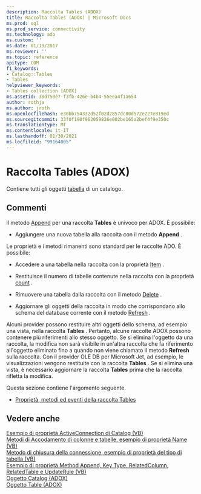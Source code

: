 ```yaml
---
description: Raccolta Tables (ADOX)
title: Raccolta Tables (ADOX) | Microsoft Docs
ms.prod: sql
ms.prod_service: connectivity
ms.technology: ado
ms.custom: ''
ms.date: 01/19/2017
ms.reviewer: ''
ms.topic: reference
apitype: COM
f1_keywords:
- Catalog::Tables
- Tables
helpviewer_keywords:
- Tables collection [ADOX]
ms.assetid: 38d750e7-f3fb-426e-b4b4-55eea4f1a654
author: rothja
ms.author: jroth
ms.openlocfilehash: e30bb754332d52f02d2857dc80d572e227e819ed
ms.sourcegitcommit: 33f0f190f962059826e002be165a2bef4f9e350c
ms.translationtype: MT
ms.contentlocale: it-IT
ms.lasthandoff: 01/30/2021
ms.locfileid: "99164005"
---
```

# <a name="tables-collection-adox"></a>Raccolta Tables (ADOX)
Contiene tutti gli oggetti [tabella](./table-object-adox.md) di un catalogo.  
  
## <a name="remarks"></a>Commenti  
 Il metodo [Append](./append-method-adox-tables.md) per una raccolta **Tables** è univoco per ADOX. È possibile:  
  
-   Aggiungere una nuova tabella alla raccolta con il metodo **Append** .  
  
 Le proprietà e i metodi rimanenti sono standard per le raccolte ADO. È possibile:  
  
-   Accedere a una tabella nella raccolta con la proprietà [Item](../ado-api/item-property-ado.md) .  
  
-   Restituisce il numero di tabelle contenute nella raccolta con la proprietà [count](../ado-api/count-property-ado.md) .  
  
-   Rimuovere una tabella dalla raccolta con il metodo [Delete](./delete-method-adox-collections.md) .  
  
-   Aggiornare gli oggetti della raccolta in modo che corrispondano allo schema del database corrente con il metodo [Refresh](../ado-api/refresh-method-ado.md) .  
  
 Alcuni provider possono restituire altri oggetti dello schema, ad esempio una vista, nella raccolta **Tables** . Pertanto, alcune raccolte ADOX possono contenere più riferimenti allo stesso oggetto. Se si elimina l'oggetto da una raccolta, la modifica non sarà visibile in un'altra raccolta che fa riferimento all'oggetto eliminato fino a quando non viene chiamato il metodo **Refresh** sulla raccolta. Con il provider OLE DB per Microsoft Jet, ad esempio, le visualizzazioni vengono restituite con la raccolta **Tables** . Se si elimina una vista, è necessario aggiornare la raccolta **Tables** prima che la raccolta rifletta la modifica.  
  
 Questa sezione contiene l'argomento seguente.  
  
-   [Proprietà, metodi ed eventi della raccolta Tables](./tables-collection-properties-methods-and-events.md)  
  
## <a name="see-also"></a>Vedere anche  
 [Esempio di proprietà ActiveConnection di Catalog (VB)](./catalog-activeconnection-property-example-vb.md)   
 [Metodi di Accodamento di colonne e tabelle, esempio di proprietà Name (VB)](./columns-and-tables-append-methods-name-property-example-vb.md)   
 [Metodo di chiusura della connessione, esempio di proprietà del tipo di tabella (VB)](./connection-close-method-table-type-property-example-vb.md)   
 [Esempio di proprietà Method Append, Key Type, RelatedColumn, RelatedTable e UpdateRule (VB)](./keys-append-method-key-type-relatedcolumn-relatedtable-example-vb.md)   
 [Oggetto Catalog (ADOX)](./catalog-object-adox.md)   
 [Oggetto Table (ADOX)](./table-object-adox.md)